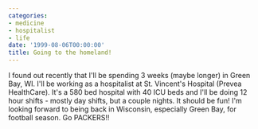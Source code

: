```yaml
---
categories:
- medicine
- hospitalist
- life
date: '1999-08-06T00:00:00'
title: Going to the homeland!
---
```



I found out recently that I'll be spending 3 weeks (maybe longer) in
Green Bay, WI. I'll be working as a hospitalist at St. Vincent's
Hospital (Prevea HealthCare). It's a 580 bed hospital with 40 ICU beds
and I'll be doing 12 hour shifts - mostly day shifts, but a couple
nights. It should be fun! I'm looking forward to being back in
Wisconsin, especially Green Bay, for football season. Go PACKERS!!
